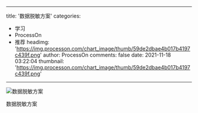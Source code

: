 
---
title: '数据脱敏方案'
categories: 
 - 学习
 - ProcessOn
 - 推荐
headimg: 'https://img.processon.com/chart_image/thumb/59de2dbae4b017b4197c439f.png'
author: ProcessOn
comments: false
date: 2021-11-18 03:22:04
thumbnail: 'https://img.processon.com/chart_image/thumb/59de2dbae4b017b4197c439f.png'
---

<div>   
<img class="thumb" alt="数据脱敏方案" src="https://img.processon.com/chart_image/thumb/59de2dbae4b017b4197c439f.png" referrerpolicy="no-referrer">
<p>数据脱敏方案</p>  
</div>
            